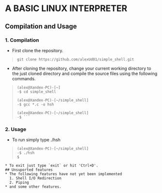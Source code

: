 # A BASIC LINUX INTERPRETER

## Compilation and Usage

### 1. Compilation
* First clone the repository.
> `
> git clone https://github.com/alexUd01/simple_shell.git
`
* After cloning the repository, change your current working directory to the just cloned directory and compile the source files using the following commands.

> ```
> (alex@Xandex-PC)-[~]
> -$ cd simple_shell
>
> (alex@Xandex-PC)-[~/simple_shell]
> -$ gcc *.c -o hsh
>
> (alex@Xandex-PC)-[~/simple_shell]
> -$ ```


### 2. Usage
* To run simply type ./hsh
> ```
> (alex@Xandex-PC)-[~/simple_shell]
> -$ ./hsh
> $
```
* To exit just type `exit` or hit 'Ctrl+D'.
## Unsuported features
* The following features have not yet been implemented
  1. Shell I/O Redirection
  2. Piping
* and some other features.